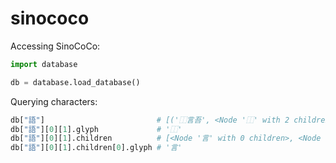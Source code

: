 # sinococo

Accessing SinoCoCo:

```python
import database

db = database.load_database()
```

Querying characters:
```python
db["語"]                         # [('⿰言吾', <Node '⿰' with 2 children>)]
db["語"][0][1].glyph             # '⿰'
db["語"][0][1].children          # [<Node '言' with 0 children>, <Node '吾' with 0 children>]
db["語"][0][1].children[0].glyph # '言'
```
